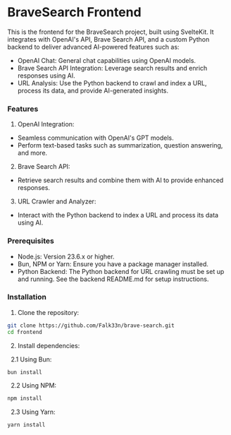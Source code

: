 # BraveSearch Frontend

This is the frontend for the BraveSearch project, built using SvelteKit. It integrates with OpenAI's API, Brave Search API, and a custom Python backend to deliver advanced AI-powered features such as:

- OpenAI Chat: General chat capabilities using OpenAI models.
- Brave Search API Integration: Leverage search results and enrich responses using AI.
- URL Analysis: Use the Python backend to crawl and index a URL, process its data, and provide AI-generated insights.

### Features

1. OpenAI Integration:

- Seamless communication with OpenAI's GPT models.
- Perform text-based tasks such as summarization, question answering, and more.

2. Brave Search API:

- Retrieve search results and combine them with AI to provide enhanced responses.

3. URL Crawler and Analyzer:

- Interact with the Python backend to index a URL and process its data using AI.

### Prerequisites

- Node.js: Version 23.6.x or higher.
- Bun, NPM or Yarn: Ensure you have a package manager installed.
- Python Backend: The Python backend for URL crawling must be set up and running. See the backend README.md for setup instructions.

### Installation

1. Clone the repository:

```bash
git clone https://github.com/Falk33n/brave-search.git
cd frontend
```

2. Install dependencies:

&nbsp;&nbsp;2.1 Using Bun:

```bash
bun install
```

&nbsp;&nbsp;2.2 Using NPM:

```bash
npm install
```

&nbsp;&nbsp;2.3 Using Yarn:

```bash
yarn install
```
